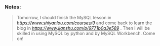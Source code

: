 ### Notes:

> Tomorrow, I should finish the MySQL lesson in *https://www.shiyanlou.com/courses/9*  and come back to learn the blog in *https://www.jianshu.com/p/9771b0a3e589* . Then i will be skilled in using MySQL by python and by MySQL Workbench. Come on!

